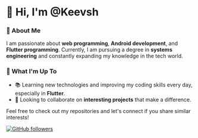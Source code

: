 # 👋 Hi, I'm @Keevsh

### 👀 About Me
I am passionate about **web programming**, **Android development**, and **Flutter programming**. Currently, I am pursuing a degree in **systems engineering** and constantly expanding my knowledge in the tech world.

### 🌱 What I'm Up To
- 📚 Learning new technologies and improving my coding skills every day, especially in **Flutter**.
- 🦇 Looking to collaborate on **interesting projects** that make a difference.

Feel free to check out my repositories and let's connect if you share similar interests!

[![GitHub followers](https://img.shields.io/github/followers/Keevsh?style=social)](https://github.com/Keevsh)
